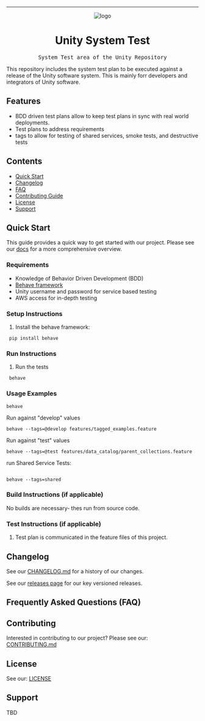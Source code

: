 <!-- Header block for project -->
<hr>

<div align="center">

![logo](https://user-images.githubusercontent.com/3129134/163255685-857aa780-880f-4c09-b08c-4b53bf4af54d.png)

<h1 align="center">Unity System Test</h1>
<!-- ☝️ Replace with your repo name ☝️ -->

</div>

<pre align="center">System Test area of the Unity Repository</pre>
<!-- ☝️ Replace with a single sentence describing the purpose of your repo / proj ☝️ -->

<!-- Header block for project -->
<!--
[INSERT YOUR BADGES HERE (SEE: https://shields.io)] [![Contributor Covenant](https://img.shields.io/badge/Contributor%20Covenant-2.1-4baaaa.svg)](code_of_conduct.md)
 ☝️ Add badges via: https://shields.io e.g. ![](https://img.shields.io/github/your_chosen_action/your_org/your_repo) ☝️ -->

<!--
[INSERT SCREENSHOT OF YOUR SOFTWARE, IF APPLICABLE]
 ☝️ Screenshot of your software (if applicable) via ![](https://uri-to-your-screenshot) ☝️ -->

<!--[INSERT MORE DETAILED DESCRIPTION OF YOUR REPOSITORY HERE]
 ☝️ Replace with a more detailed description of your repository, including why it was made and whom its intended for.  ☝️ -->
This repository includes the system test plan to be executed against a release of the Unity software system. This is mainly forr developers and integrators of Unity software. 

<!--
[INSERT LIST OF IMPORTANT PROJECT / REPO LINKS HERE]
<!-- example links>
[Website](INSERT WEBSITE LINK HERE) | [Docs/Wiki](INSERT DOCS/WIKI SITE LINK HERE) | [Discussion Board](INSERT DISCUSSION BOARD LINK HERE) | [Issue Tracker](INSERT ISSUE TRACKER LINK HERE)
-->

## Features

* BDD driven test plans allow to keep test plans in sync with real world deployments.
* Test plans to address requirements
* tags to allow for testing of shared services, smoke tests, and destructive tests


## Contents

* [Quick Start](#quick-start)
* [Changelog](#changelog)
* [FAQ](#frequently-asked-questions-faq)
* [Contributing Guide](#contributing)
* [License](#license)
* [Support](#support)

## Quick Start

This guide provides a quick way to get started with our project. Please see our [docs](https://unity-sds.gitbook.io/docs/system-lifecycle/testing) for a more comprehensive overview.

### Requirements

* Knowledge of Behavior Driven Development (BDD)
* [Behave framework](https://behave.readthedocs.io/en/stable/)
* Unity username and password for service based testing
* AWS access for in-depth testing
  

### Setup Instructions

1. Install the behave framework:
  ```
   pip install behave
  ```
   
<!-- ☝️ Replace with a numbered list of how to set up your software prior to running ☝️ -->

### Run Instructions

1. Run the tests
  ```
   behave
  ```

### Usage Examples

```
behave
```

Run against "develop" values
```
behave --tags=@develop features/tagged_examples.feature
```

Run against "test" values
```
behave --tags=@test features/data_catalog/parent_collections.feature
```

run Shared Service Tests:
```

behave --tags=shared
```

### Build Instructions (if applicable)

No builds are necessary- thes run from source code.

### Test Instructions (if applicable)

1. Test plan is communicated in the feature files of this project.

## Changelog

See our [CHANGELOG.md](CHANGELOG.md) for a history of our changes.

See our [releases page](https://github.com/unity-sds/unity-system-test/releases) for our key versioned releases.

<!-- ☝️ Replace with links to your changelog and releases page ☝️ -->

## Frequently Asked Questions (FAQ)

<!--
[INSERT LINK TO FAQ PAGE OR PROVIDE FAQ INLINE HERE]
 example link to FAQ PAGE>
Questions about our project? Please see our: [FAQ]([INSERT LINK TO FAQ / DISCUSSION BOARD])
-->

<!-- example FAQ inline format>
1. Question 1
   - Answer to question 1
2. Question 2
   - Answer to question 2
-->

<!-- example FAQ inline with no questions yet>
No questions yet. Propose a question to be added here by reaching out to our contributors! See support section below.
-->

<!-- ☝️ Replace with a list of frequently asked questions from your project, or post a link to your FAQ on a discussion board ☝️ -->

## Contributing

Interested in contributing to our project? Please see our: [CONTRIBUTING.md](CONTRIBUTING.md)

## License

See our: [LICENSE](LICENSE)

## Support

TBD

<!-- example list of contacts>
Key points of contact are: [@github-user-1](link to github profile) [@github-user-2](link to github profile)
-->

<!-- ☝️ Replace with the key individuals who should be contacted for questions ☝️ -->

